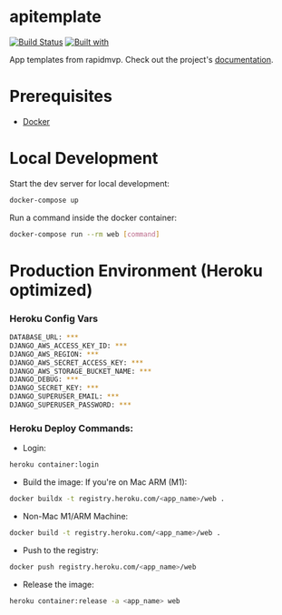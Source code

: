 # apitemplate

[![Build Status](https://travis-ci.org/luckyadogun/apitemplate.svg?branch=master)](https://travis-ci.org/luckyadogun/apitemplate)
[![Built with](https://img.shields.io/badge/Built_with-Cookiecutter_Django_Rest-F7B633.svg)](https://github.com/agconti/cookiecutter-django-rest)

App templates from rapidmvp. Check out the project's [documentation](http://luckyadogun.github.io/apitemplate/).

# Prerequisites

- [Docker](https://docs.docker.com/docker-for-mac/install/)  

# Local Development

Start the dev server for local development:
```bash
docker-compose up
```

Run a command inside the docker container:

```bash
docker-compose run --rm web [command]
```

# Production Environment (Heroku optimized)
### Heroku Config Vars
```bash
DATABASE_URL: ***
DJANGO_AWS_ACCESS_KEY_ID: ***
DJANGO_AWS_REGION: ***
DJANGO_AWS_SECRET_ACCESS_KEY: ***
DJANGO_AWS_STORAGE_BUCKET_NAME: ***
DJANGO_DEBUG: ***
DJANGO_SECRET_KEY: ***
DJANGO_SUPERUSER_EMAIL: ***
DJANGO_SUPERUSER_PASSWORD: ***
```
### Heroku Deploy Commands:
- Login:
```bash
heroku container:login
```
- Build the image:
If you're on Mac ARM (M1):
```bash
docker buildx -t registry.heroku.com/<app_name>/web .
```
- Non-Mac M1/ARM Machine:
```bash
docker build -t registry.heroku.com/<app_name>/web .
```
- Push to the registry:
```bash
docker push registry.heroku.com/<app_name>/web
```
- Release the image:
```bash
heroku container:release -a <app_name> web
```